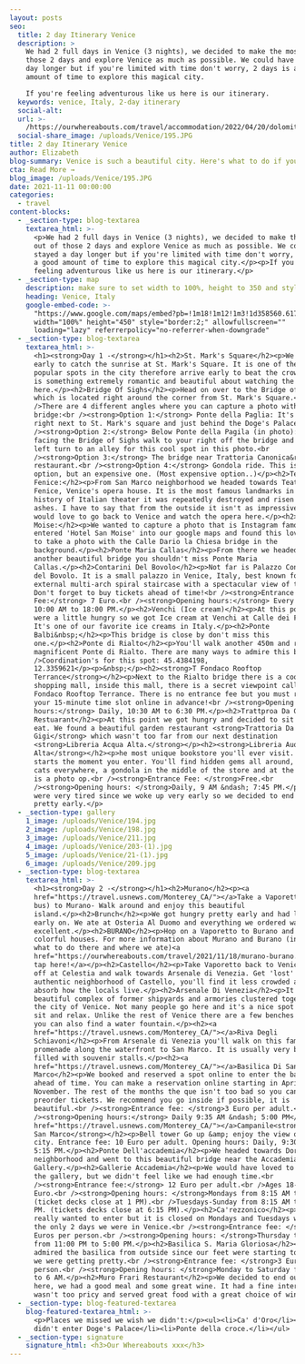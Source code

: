 ```yaml
---
layout: posts
seo:
  title: 2 day Itinerary Venice
  description: >
    We had 2 full days in Venice (3 nights), we decided to make the most out of
    those 2 days and explore Venice as much as possible. We could have stayed a
    day longer but if you're limited with time don't worry, 2 days is a good
    amount of time to explore this magical city.

    If you're feeling adventurous like us here is our itinerary.
  keywords: venice, Italy, 2-day itinerary
  social-alt:
  url: >-
    /https://ourwhereabouts.com/travel/accommodation/2022/04/20/dolomites-travel-guide.html
  social-share_image: /uploads/Venice/195.JPG
title: 2 day Itinerary Venice
author: Elizabeth
blog-summary: Venice is such a beautiful city. Here's what to do if you've got 2 days.
cta: Read More →
blog_image: /uploads/Venice/195.JPG
date: 2021-11-11 00:00:00
categories:
  - travel
content-blocks:
  - _section-type: blog-textarea
    textarea_html: >-
      <p>We had 2 full days in Venice (3 nights), we decided to make the most
      out of those 2 days and explore Venice as much as possible. We could have
      stayed a day longer but if you're limited with time don't worry, 2 days is
      a good amount of time to explore this magical city.</p><p>If you're
      feeling adventurous like us here is our itinerary.</p>
  - _section-type: map
    description: make sure to set width to 100%, height to 350 and style to border 2
    heading: Venice, Italy
    google-embed-code: >-
      "https://www.google.com/maps/embed?pb=!1m18!1m12!1m3!1d358560.6175713807!2d12.107145485119906!3d45.404200740253074!2m3!1f0!2f0!3f0!3m2!1i1024!2i768!4f13.1!3m3!1m2!1s0x477eb1daf1d63d89%3A0x7ba3c6f0bd92102f!2sVenice%2C%20Metropolitan%20City%20of%20Venice%2C%20Italy!5e0!3m2!1sen!2sil!4v1653732988250!5m2!1sen!2sil"
      width="100%" height="450" style="border:2;" allowfullscreen=""
      loading="lazy" referrerpolicy="no-referrer-when-downgrade"
  - _section-type: blog-textarea
    textarea_html: >-
      <h1><strong>Day 1 -</strong></h1><h2>St. Mark's Square</h2><p>We woke up
      early to catch the sunrise at St. Mark's Square. It is one of the most
      popular spots in the city therefore arrive early to beat the crowds. There
      is something extremely romantic and beautiful about watching the sunrise
      here.</p><h2>Bridge Of Sighs</h2><p>Head on over to the Bridge of Sighs
      which is located right around the corner from St. Mark's Square.<br
      />There are 4 different angles where you can capture a photo with this
      bridge:<br /><strong>Option 1:</strong> Ponte della Paglia: It's a bridge
      right next to St. Mark's square and just behind the Doge's Palace.<br
      /><strong>Option 2:</strong> Below Ponte della Pagila (in photo): When
      facing the Bridge of Sighs walk to your right off the bridge and make a
      left turn to an alley for this cool spot in this photo.<br
      /><strong>Option 3:</strong> The bridge near Trattoria Canonica&rlm;
      restaurant.<br /><strong>Option 4:</strong> Gondola ride. This is a great
      option, but an expensive one. (Most expensive option..)</p><h2>Teatro La
      Fenice:</h2><p>From San Marco neighborhood we headed towards Teatro La
      Fenice, Venice's opera house. It is the most famous landmarks in the
      history of Italian theater it was repeatedly destroyed and risen from its
      ashes. I have to say that from the outside it isn't as impressive but I
      would love to go back to Venice and watch the opera here.</p><h2>Hotel San
      Moise:</h2><p>We wanted to capture a photo that is Instagram famous so we
      entered 'Hotel San Moise' into our google maps and found this lovely spot
      to take a photo with the Calle Dario la Chiesa bridge in the
      background.</p><h2>Ponte Maria Callas</h2><p>From there we headed towards
      another beautiful bridge you shouldn't miss Ponte Maria
      Callas.</p><h2>Contarini Del Bovolo</h2><p>Not far is Palazzo Contarini
      del Bovolo. It is a small palazzo in Venice, Italy, best known for its
      external multi-arch spiral staircase with a spectacular view of the city.
      Don't forget to buy tickets ahead of time!<br /><strong>Entrance
      Fee:</strong> 7 Euro.<br /><strong>Opening hours:</strong> Every day,
      10:00 AM to 18:00 PM.</p><h2>Venchi (Ice cream)</h2><p>At this point we
      were a little hungry so we got Ice cream at Venchi at Calle dei Fabbri.
      It's one of our favorite ice creams in Italy.</p><h2>Ponte
      Balbi&nbsp;</h2><p>This bridge is close by don't miss this
      one.</p><h2>Ponte di Rialto</h2><p>You'll walk another 450m and reach the
      magnificent Ponte di Rialto. There are many ways to admire this bridge.<br
      />Coordination's for this spot: 45.4384198,
      12.3359621</p><p>&nbsp;</p><h2><strong>T Fondaco Rooftop
      Terrance</strong></h2><p>Next to the Rialto bridge there is a cool
      shopping mall, inside this mall, there is a secret viewpoint called T
      Fondaco Rooftop Terrance. There is no entrance fee but you must reserve
      your 15-minute time slot online in advance!<br /><strong>Opening
      hours:</strong> Daily, 10:30 AM to 6:30 PM.</p><h2>Trattproa Da Gigi
      Restuarant</h2><p>At this point we got hungry and decided to sit down and
      eat. We found a beautiful garden restaurant <strong>Trattoria Da
      Gigi</strong> which wasn't too far from our next destination
      <strong>Libreria Acqua Alta.</strong></p><h2><strong>Libreria Auqa
      Alta</strong></h2><p>he most unique bookstore you'll ever visit. The magic
      starts the moment you enter. You'll find hidden gems all around, friendly
      cats everywhere, a gondola in the middle of the store and at the end of it
      is a photo op.<br /><strong>Entrance Fee: </strong>Free.<br
      /><strong>Opening hours: </strong>Daily, 9 AM &ndash; 7:45 PM.</p><p>We
      were very tired since we woke up very early so we decided to end the day
      pretty early.</p>
  - _section-type: gallery
    1_image: /uploads/Venice/194.jpg
    2_image: /uploads/Venice/198.jpg
    3_image: /uploads/Venice/211.jpg
    4_image: /uploads/Venice/203-(1).jpg
    5_image: /uploads/Venice/21-(1).jpg
    6_image: /uploads/Venice/209.jpg
  - _section-type: blog-textarea
    textarea_html: >-
      <h1><strong>Day 2 -</strong></h1><h2>Murano</h2><p><a
      href="https://travel.usnews.com/Monterey_CA/">︎</a>Take a Vaporetto (Water
      bus) to Murano- Walk around and enjoy this beautiful
      island.</p><h2>Brunch</h2><p>We got hungry pretty early and had lunch
      early on. We ate at Osteria Al Duomo and everything we ordered was
      excellent.</p><h2>BURANO</h2><p>Hop on a Vaporetto to Burano and enjoy the
      colorful houses. For more information about Murano and Burano (including
      what to do there and where we ate)<a
      href="https://ourwhereabouts.com/travel/2021/11/18/murano-burano.html">
      tap here!</a></p><h2>Castello</h2><p>Take Vaporetto back to Venice - Get
      off at Celestia and walk towards Arsenale di Venezia. Get 'lost' in the
      authentic neighborhood of Castello, you'll find it less crowded and get to
      absorb how the locals live.</p><h2>Arsenale Di Venezia</h2><p>It is a
      beautiful complex of former shipyards and armories clustered together in
      the city of Venice. Not many people go here and it's a nice spot to just
      sit and relax. Unlike the rest of Venice there are a few benches here and
      you can also find a water fountain.</p><h2><a
      href="https://travel.usnews.com/Monterey_CA/">︎</a>Riva Degli
      Schiavoni</h2><p>From Arsenale di Venezia you'll walk on this famous
      promenade along the waterfront to San Marco. It is usually very busy and
      filled with souvenir stalls.</p><h2><a
      href="https://travel.usnews.com/Monterey_CA/">︎</a>Basilica Di San
      Marco</h2><p>We booked and reserved a spot online to enter the basilica
      ahead of time. You can make a reservation online starting in April until
      November. The rest of the months the que isn't too bad so you can't
      preorder tickets. We recommend you go inside if possible, it is
      beautiful.<br /><strong>Entrance fee: </strong>3 Euro per adult.<br
      /><strong>Opening hours:</strong> Daily 9:35 AM &ndash; 5:00 PM</p><h2><a
      href="https://travel.usnews.com/Monterey_CA/">︎</a>Campanile<strong>&nbsp;Di
      San Marco</strong></h2><p>Bell tower Go up &amp; enjoy the view of the
      city. Entrance fee: 10 Euro per adult. Opening hours: Daily, 9:30 AM to
      5:15 PM.</p><h2>Ponte Dell'accademia</h2><p>We headed towards Dorsodouro
      neighborhood and went to this beautiful bridge near the Accademia
      Gallery.</p><h2>Gallerie Accademia</h2><p>We would have loved to go into
      the gallery, but we didn't feel like we had enough time.<br
      /><strong>Entrance fee:</strong> 12 Euro per adult.<br />Ages 18-25 - 2
      Euro.<br /><strong>Opening hours: </strong>Mondays from 8:15 AM to 2 PM
      (ticket decks close at 1 PM).<br />Tuesdays-Sunday from 8:15 AM to 7:15
      PM. (tickets decks close at 6:15 PM).</p><h2>Ca'rezzonico</h2><p>We also
      really wanted to enter but it is closed on Mondays and Tuesdays which were
      the only 2 days we were in Venice.<br /><strong>Entrance fee: </strong>7.5
      Euros per person.<br /><strong>Opening hours: </strong>Thursday to Sunday,
      from 11:00 PM to 5:00 PM.</p><h2>Basilica S. Maria Gloriosa</h2><p>We
      admired the basilica from outside since our feet were starting to ache and
      we were getting pretty.<br /><strong>Entrance fee: </strong>3 Euro per
      person.<br /><strong>Opening hours: </strong>Monday to Saturday from 9 AM
      to 6 AM.</p><h2>Muro Frari Restaurant</h2><p>We decided to end our day
      here, we had a good meal and some great wine. It had a fine interior,
      wasn't too pricy and served great food with a great choice of wine.</p>
  - _section-type: blog-featured-textarea
    blog-featured-textarea_html: >-
      <p>Places we missed we wish we didn't:</p><ul><li>Ca' d'Oro</li><li>We
      didn't enter Doge's Palace</li><li>Ponte della croce.</li></ul>
  - _section-type: signature
    signature_html: <h3>Our Whereabouts xxx</h3>
---
```

